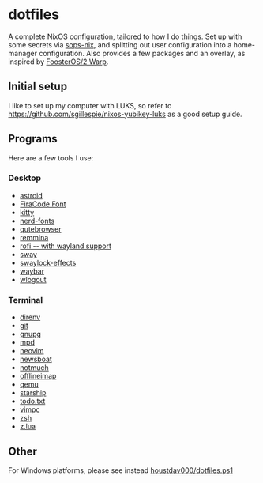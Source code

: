 # dotfiles

A complete NixOS configuration, tailored to how I do things. Set up with some secrets via [sops-nix](https://github.com/Mic92/sops-nix), and splitting out user configuration into a home-manager configuration. Also provides a few packages and an overlay, as inspired by [FoosterOS/2 Warp](https://github.com/lilyinstarlight/foosteros).

## Initial setup

I like to set up my computer with LUKS, so refer to <https://github.com/sgillespie/nixos-yubikey-luks> as a good setup guide.

## Programs

Here are a few tools I use:

### Desktop

- [astroid](https://github.com/astroidmail/astroid)
- [FiraCode Font](https://github.com/tonsky/FiraCode)
- [kitty](https://github.com/kovidgoyal/kitty)
- [nerd-fonts](https://github.com/ryanoasis/nerd-fonts)
- [qutebrowser](https://github.com/qutebrowser/qutebrowser)
- [remmina](https://gitlab.com/Remmina/Remmina)
- [rofi -- with wayland support](https://github.com/lbonn/rofi)
- [sway](https://github.com/swaywm/sway)
- [swaylock-effects](https://github.com/mortie/swaylock-effects)
- [waybar](https://github.com/Alexays/Waybar)
- [wlogout](https://github.com/ArtsyMacaw/wlogout)

### Terminal

- [direnv](https://github.com/direnv/direnv)
- [git](https://github.com/git/git)
- [gnupg](https://gnupg.org/)
- [mpd](https://musicpd.org/)
- [neovim](https://github.com/neovim/neovim)
- [newsboat](https://newsboat.org/)
- [notmuch](https://notmuchmail.org/)
- [offlineimap](https://github.com/OfflineIMAP/offlineimap)
- [qemu](https://www.qemu.org)
- [starship](https://github.com/starship/starship)
- [todo.txt](https://github.com/todotxt/todo.txt-cli)
- [vimpc](https://github.com/boysetsfrog/vimpc)
- [zsh](https://www.zsh.org/)
- [z.lua](https://github.com/skywind300/z.lua)

## Other

For Windows platforms, please see instead [houstdav000/dotfiles.ps1](https://github.com/houstdav000/dotfiles.ps1)

